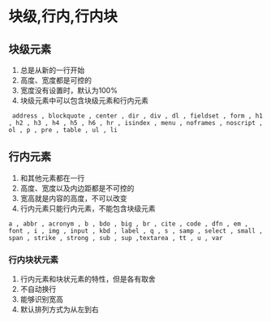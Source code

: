 # 块级,行内,行内块

## 块级元素

1. 总是从新的一行开始
2. 高度、宽度都是可控的
3. 宽度没有设置时，默认为100%
4. 块级元素中可以包含块级元素和行内元素

```
 address , blockquote , center , dir , div , dl , fieldset , form , h1 , h2 , h3 , h4 , h5 , h6 , hr , isindex , menu , noframes , noscript , ol , p , pre , table , ul , li
```

## 行内元素

1. 和其他元素都在一行
2. 高度、宽度以及内边距都是不可控的
3. 宽高就是内容的高度，不可以改变
4. 行内元素只能行内元素，不能包含块级元素

```
a , abbr , acronym , b , bdo , big , br , cite , code , dfn , em , font , i , img , input , kbd , label , q , s , samp , select , small , span , strike , strong , sub , sup ,textarea , tt , u , var
```

### 行内块状元素

1. 行内元素和块状元素的特性，但是各有取舍 
2. 不自动换行
3. 能够识别宽高
4. 默认排列方式为从左到右


